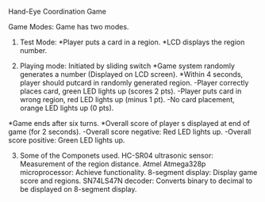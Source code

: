 Hand-Eye Coordination Game

Game Modes: Game has two modes.
1. Test Mode:
*Player puts a card in a region.
*LCD displays the region number.

2. Playing mode: Initiated by sliding switch
*Game system randomly generates a number (Displayed on LCD screen).
*Within 4 seconds, player should putcard in randomly generated region.
-Player correctly places card, green LED lights up (scores 2 pts).
-Player puts card in wrong region, red LED lights up (minus 1 pt).
-No card placement, orange LED lights up (0 pts).

*Game ends after six turns.
*Overall score of player s displayed at end of game (for 2 seconds).
-Overall score negative: Red LED lights up.
-Overall score positive: Green LED lights up.

3. Some of the Componets used.
HC-SR04 ultrasonic sensor: Measurement of the region distance.
Atmel Atmega328p microprocessor: Achieve functionality.
8-segment display: Display game score and regions.
SN74LS47N decoder: Converts binary to decimal to be displayed on 8-segment display.

